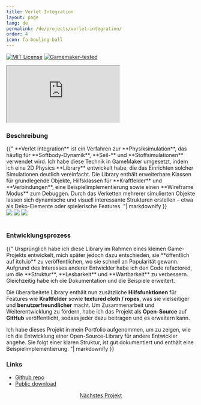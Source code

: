 ```yaml
---
title: Verlet Integration
layout: page
lang: de
permalink: /de/projects/verlet-integration/
order: 4
icon: fa-bowling-ball
---
```


[![MIT License](https://img.shields.io/badge/License-MIT-green.svg)](https://github.com/sareklambert/gms-verlet-integration/blob/main/LICENSE)
[![Gamemaker-tested](https://img.shields.io/badge/GameMaker-orange?style=flat&logo=gamemaker&label=Made%20with)](https://gamemaker.io)

<iframe src="https://www.youtube.com/embed/Qcp4IX7KipI?si=X_U88j1Y7RCK9FOX" allow="autoplay; encrypted-media; fullscreen;"></iframe>
<br>

### Beschreibung
<div class="blockText"> {{"
**Verlet Integration** ist ein Verfahren zur **Physiksimulation**, das häufig für **Softbody-Dynamik**, **Seil-** und
**Stoffsimulationen** verwendet wird.
Ich habe diese Technik in GameMaker umgesetzt, indem ich eine 2D Physics **Library** entwickelt habe, die
das Einrichten solcher Simulationen deutlich vereinfacht.
Die Library enthält erweiterbare Klassen für grundlegende Objekte, Hilfsklassen für **Kraftfelder** und
**Verbindungen**, eine Beispielimplementierung sowie einen **Wireframe Modus** zum Debuggen.
Durch das Verketten mehrerer simulierten Objekte lassen sich dynamische und visuell interessante Strukturen
erstellen – etwa als Deko-Elemente oder spielerische Features.
"| markdownify }} </div>

<div class="screenshots">
    <img src="{{ site.baseurl | append: '/assets/images/verlet integration/screenshot1.png' }}">
    <img src="{{ site.baseurl | append: '/assets/images/verlet integration/screenshot2.png' }}">
    <img src="{{ site.baseurl | append: '/assets/images/verlet integration/screenshot3.png' }}">
</div>
<br>

### Entwicklungsprozess
<div class="blockText"> {{"
Ursprünglich habe ich diese Library im Rahmen eines kleinen Game-Projekts entwickelt, mich später jedoch dazu
entschieden, sie **öffentlich auf itch.io** zu veröffentlichen, wo sie schnell an Popularität gewann. Aufgrund des
Interesses anderer Entwickler habe ich den Code refactored, um die **Struktur**, **Lesbarkeit** und **Wartbarkeit** zu
verbessern. Gleichzeitig habe ich die Dokumentation und die Beispiele erweitert.

Die überarbeitete Library enthält nun zusätzliche **Hilfsfunktionen** für Features wie **Kraftfelder** sowie **textured
cloth / ropes**, was sie vielseitiger und **benutzerfreundlicher** macht. Um Zusammenarbeit und Weiterentwicklung zu
fördern, habe ich das Projekt als **Open-Source** auf **GitHub** veröffentlicht, sodass jeder dazu beitragen und es
erweitern kann.

Ich habe dieses Projekt in mein Portfolio aufgenommen, um zu zeigen, wie ich die Entwicklung einer Open-Source-Library
für andere Entwickler angehe. Sie folgt einer klaren Struktur, ist gut dokumentiert und enthält eine
Beispielimplementierung.
"| markdownify }} </div>

### Links
* [Github repo](https://github.com/sareklambert/gms-verlet-integration)
* [Public download](https://jamjamteam.itch.io/verlet-integration-gamemake-studio-2)

<div style="text-align: center;">
<a href="{{ site.baseurl | append: '/de/projects/lizbox/index.html' }}" class="button scrolly">Nächstes Projekt</a>
</div>

